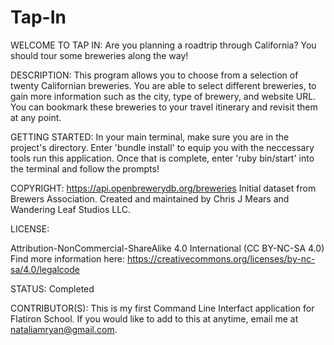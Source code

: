 # Tap-In
WELCOME TO TAP IN:
Are you planning a roadtrip through California? You should tour some breweries along the way! 

DESCRIPTION:
This program allows you to choose from a selection of twenty Californian breweries. You are able to select different breweries, to gain more information such as the city, type of brewery, and website URL. You can bookmark these breweries to your travel itinerary and revisit them at any point. 

GETTING STARTED:
In your main terminal, make sure you are in the project's directory. Enter 'bundle install' to equip you with the neccessary tools run this application. Once that is complete, enter 'ruby bin/start' into the terminal and follow the prompts!

COPYRIGHT:
https://api.openbrewerydb.org/breweries
Initial dataset from Brewers Association. Created and maintained by Chris J Mears and Wandering Leaf Studios LLC.

LICENSE:

Attribution-NonCommercial-ShareAlike 4.0 International (CC BY-NC-SA 4.0)
Find more information here: https://creativecommons.org/licenses/by-nc-sa/4.0/legalcode

STATUS:
Completed

CONTRIBUTOR(S):
This is my first Command Line Interfact application for Flatiron School. If you would like to add to this at anytime, email me at nataliamryan@gmail.com. 